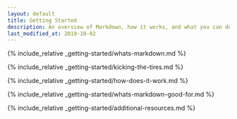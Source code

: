 ```yaml
---
layout: default
title: Getting Started
description: An overview of Markdown, how it works, and what you can do with it.
last_modified_at: 2019-10-02
---
```


{% include_relative _getting-started/whats-markdown.md %}

{% include_relative _getting-started/kicking-the-tires.md %}

{% include_relative _getting-started/how-does-it-work.md %}

{% include_relative _getting-started/whats-markdown-good-for.md %}

{% include_relative _getting-started/additional-resources.md %}
